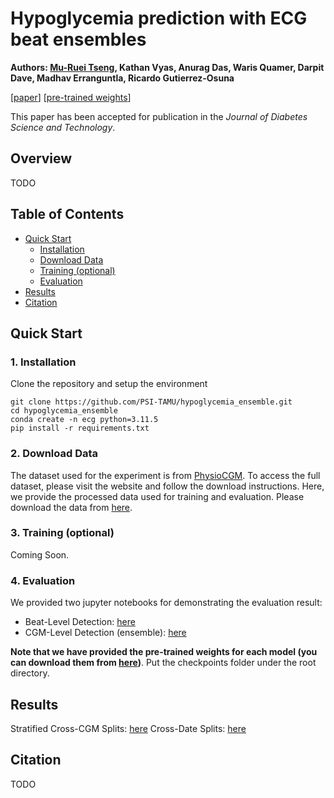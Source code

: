 # Hypoglycemia prediction with ECG beat ensembles

<b> Authors: <a href='https://morris88826.github.io/#/'>Mu-Ruei Tseng</a>, Kathan Vyas, Anurag Das, Waris Quamer, Darpit Dave, Madhav Erranguntla, Ricardo Gutierrez-Osuna</b>

[[paper]()] [[pre-trained weights]()]

This paper has been accepted for publication in the *Journal of Diabetes Science and Technology*.

## Overview
TODO

## Table of Contents
- [Quick Start](#quick-start)
  - [Installation](#1-installation)
  - [Download Data](#2-download-data)
  - [Training (optional)](#3-training-optional)
  - [Evaluation](#4-evaluation)
- [Results](#results)
- [Citation](#citation)

## Quick Start
### 1. Installation
Clone the repository and setup the environment
```
git clone https://github.com/PSI-TAMU/hypoglycemia_ensemble.git
cd hypoglycemia_ensemble
conda create -n ecg python=3.11.5
pip install -r requirements.txt
```

### 2. Download Data
The dataset used for the experiment is from [PhysioCGM](https://github.com/PSI-TAMU/PhysioCGM). To access the full dataset, please visit the website and follow the download instructions. Here, we provide the processed data used for training and evaluation. Please download the data from [here]().

### 3. Training (optional) 
Coming Soon.

### 4. Evaluation
We provided two jupyter notebooks for demonstrating the evaluation result:
* Beat-Level Detection: [here](./notebooks/test.ipynb)
* CGM-Level Detection (ensemble): [here](./notebooks/test_ensemble.ipynb)

<b>Note that we have provided the pre-trained weights for each model (you can download them from [here]())</b>. Put the checkpoints folder under the root directory. 

## Results
Stratified Cross-CGM Splits: [here]()
Cross-Date Splits: [here](https://docs.google.com/spreadsheets/d/16pEXRMT-nx6DDHOOCN3IEF9Q1bRfsCNs2j3EcfTz7XA/edit?gid=266368036#gid=266368036)

## Citation
TODO